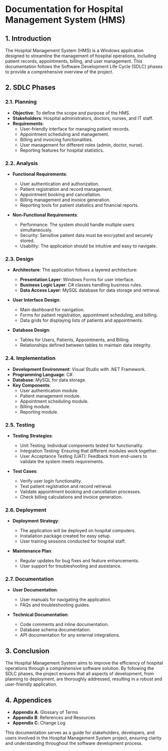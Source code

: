 # Documentation for Hospital Management System (HMS)

## 1. Introduction
The Hospital Management System (HMS) is a Windows application designed to streamline the management of hospital operations, including patient records, appointments, billing, and user management. This documentation follows the Software Development Life Cycle (SDLC) phases to provide a comprehensive overview of the project.

## 2. SDLC Phases

### 2.1. Planning
- **Objective**: To define the scope and purpose of the HMS.
- **Stakeholders**: Hospital administrators, doctors, nurses, and IT staff.
- **Requirements**:
  - User-friendly interface for managing patient records.
  - Appointment scheduling and management.
  - Billing and invoicing functionalities.
  - User management for different roles (admin, doctor, nurse).
  - Reporting features for hospital statistics.

### 2.2. Analysis
- **Functional Requirements**:
  - User authentication and authorization.
  - Patient registration and record management.
  - Appointment booking and cancellation.
  - Billing management and invoice generation.
  - Reporting tools for patient statistics and financial reports.
  
- **Non-Functional Requirements**:
  - Performance: The system should handle multiple users simultaneously.
  - Security: Sensitive patient data must be encrypted and securely stored.
  - Usability: The application should be intuitive and easy to navigate.

### 2.3. Design
- **Architecture**: The application follows a layered architecture:
  - **Presentation Layer**: Windows Forms for user interface.
  - **Business Logic Layer**: C# classes handling business rules.
  - **Data Access Layer**: MySQL database for data storage and retrieval.

- **User Interface Design**:
  - Main dashboard for navigation.
  - Forms for patient registration, appointment scheduling, and billing.
  - Data grids for displaying lists of patients and appointments.

- **Database Design**:
  - Tables for Users, Patients, Appointments, and Billing.
  - Relationships defined between tables to maintain data integrity.

### 2.4. Implementation
- **Development Environment**: Visual Studio with .NET Framework.
- **Programming Language**: C#.
- **Database**: MySQL for data storage.
- **Key Components**:
  - User authentication module.
  - Patient management module.
  - Appointment scheduling module.
  - Billing module.
  - Reporting module.

### 2.5. Testing
- **Testing Strategies**:
  - Unit Testing: Individual components tested for functionality.
  - Integration Testing: Ensuring that different modules work together.
  - User Acceptance Testing (UAT): Feedback from end-users to validate the system meets requirements.

- **Test Cases**:
  - Verify user login functionality.
  - Test patient registration and record retrieval.
  - Validate appointment booking and cancellation processes.
  - Check billing calculations and invoice generation.

### 2.6. Deployment
- **Deployment Strategy**:
  - The application will be deployed on hospital computers.
  - Installation package created for easy setup.
  - User training sessions conducted for hospital staff.

- **Maintenance Plan**:
  - Regular updates for bug fixes and feature enhancements.
  - User support for troubleshooting and assistance.

### 2.7. Documentation
- **User Documentation**:
  - User manuals for navigating the application.
  - FAQs and troubleshooting guides.

- **Technical Documentation**:
  - Code comments and inline documentation.
  - Database schema documentation.
  - API documentation for any external integrations.

## 3. Conclusion
The Hospital Management System aims to improve the efficiency of hospital operations through a comprehensive software solution. By following the SDLC phases, the project ensures that all aspects of development, from planning to deployment, are thoroughly addressed, resulting in a robust and user-friendly application. 

## 4. Appendices
- **Appendix A**: Glossary of Terms
- **Appendix B**: References and Resources
- **Appendix C**: Change Log

This documentation serves as a guide for stakeholders, developers, and users involved in the Hospital Management System project, ensuring clarity and understanding throughout the software development process.